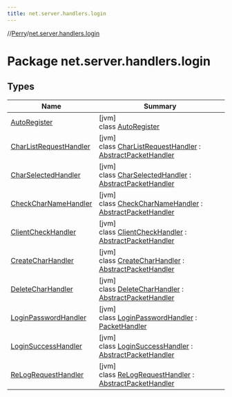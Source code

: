 ```yaml
---
title: net.server.handlers.login
---
```

//[Perry](../../index.html)/[net.server.handlers.login](index.html)



# Package net.server.handlers.login



## Types


| Name | Summary |
|---|---|
| [AutoRegister](-auto-register/index.html) | [jvm]<br>class [AutoRegister](-auto-register/index.html) |
| [CharListRequestHandler](-char-list-request-handler/index.html) | [jvm]<br>class [CharListRequestHandler](-char-list-request-handler/index.html) : [AbstractPacketHandler](../net/-abstract-packet-handler/index.html) |
| [CharSelectedHandler](-char-selected-handler/index.html) | [jvm]<br>class [CharSelectedHandler](-char-selected-handler/index.html) : [AbstractPacketHandler](../net/-abstract-packet-handler/index.html) |
| [CheckCharNameHandler](-check-char-name-handler/index.html) | [jvm]<br>class [CheckCharNameHandler](-check-char-name-handler/index.html) : [AbstractPacketHandler](../net/-abstract-packet-handler/index.html) |
| [ClientCheckHandler](-client-check-handler/index.html) | [jvm]<br>class [ClientCheckHandler](-client-check-handler/index.html) : [AbstractPacketHandler](../net/-abstract-packet-handler/index.html) |
| [CreateCharHandler](-create-char-handler/index.html) | [jvm]<br>class [CreateCharHandler](-create-char-handler/index.html) : [AbstractPacketHandler](../net/-abstract-packet-handler/index.html) |
| [DeleteCharHandler](-delete-char-handler/index.html) | [jvm]<br>class [DeleteCharHandler](-delete-char-handler/index.html) : [AbstractPacketHandler](../net/-abstract-packet-handler/index.html) |
| [LoginPasswordHandler](-login-password-handler/index.html) | [jvm]<br>class [LoginPasswordHandler](-login-password-handler/index.html) : [PacketHandler](../net/-packet-handler/index.html) |
| [LoginSuccessHandler](-login-success-handler/index.html) | [jvm]<br>class [LoginSuccessHandler](-login-success-handler/index.html) : [AbstractPacketHandler](../net/-abstract-packet-handler/index.html) |
| [ReLogRequestHandler](-re-log-request-handler/index.html) | [jvm]<br>class [ReLogRequestHandler](-re-log-request-handler/index.html) : [AbstractPacketHandler](../net/-abstract-packet-handler/index.html) |

